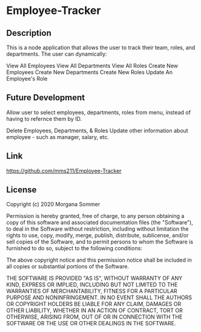 # Employee-Tracker

## Description

This is a node application that allows the user to track their team, roles, and departments. The user can dynamically:

View All Employees
View All Departments
View All Roles
Create New Employees
Create New Departments
Create New Roles
Update An Employee's Role

## Future Development

Allow user to select employees, departments, roles from menu, instead of having to refernce them by ID.

Delete Employees, Departments, & Roles
Update other information about employee - such as manager, salary, etc.
    
## Link

https://github.com/mms211/Employee-Tracker

## License

Copyright (c) 2020 Morgana Sommer

Permission is hereby granted, free of charge, to any person obtaining a copy
of this software and associated documentation files (the "Software"), to deal
in the Software without restriction, including without limitation the rights
to use, copy, modify, merge, publish, distribute, sublicense, and/or sell
copies of the Software, and to permit persons to whom the Software is
furnished to do so, subject to the following conditions:

The above copyright notice and this permission notice shall be included in all
copies or substantial portions of the Software.

THE SOFTWARE IS PROVIDED "AS IS", WITHOUT WARRANTY OF ANY KIND, EXPRESS OR
IMPLIED, INCLUDING BUT NOT LIMITED TO THE WARRANTIES OF MERCHANTABILITY,
FITNESS FOR A PARTICULAR PURPOSE AND NONINFRINGEMENT. IN NO EVENT SHALL THE
AUTHORS OR COPYRIGHT HOLDERS BE LIABLE FOR ANY CLAIM, DAMAGES OR OTHER
LIABILITY, WHETHER IN AN ACTION OF CONTRACT, TORT OR OTHERWISE, ARISING FROM,
OUT OF OR IN CONNECTION WITH THE SOFTWARE OR THE USE OR OTHER DEALINGS IN THE
SOFTWARE.

